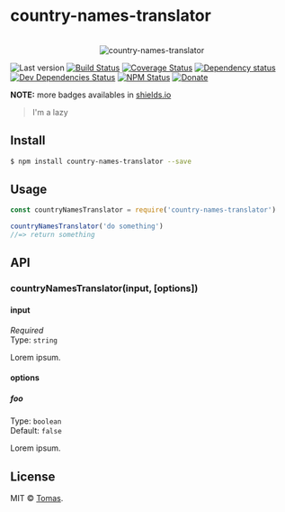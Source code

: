# country-names-translator

<p align="center">
  <br>
  <img src="https://i.imgur.com/Mh13XWB.gif" alt="country-names-translator">
  <br>
</p>

![Last version](https://img.shields.io/github/tag/Tommytrg/country-names-translator.svg?style=flat-square)
[![Build Status](https://img.shields.io/travis/Tommytrg/country-names-translator/master.svg?style=flat-square)](https://travis-ci.org/Tommytrg/country-names-translator)
[![Coverage Status](https://img.shields.io/coveralls/Tommytrg/country-names-translator.svg?style=flat-square)](https://coveralls.io/github/Tommytrg/country-names-translator)
[![Dependency status](https://img.shields.io/david/Tommytrg/country-names-translator.svg?style=flat-square)](https://david-dm.org/Tommytrg/country-names-translator)
[![Dev Dependencies Status](https://img.shields.io/david/dev/Tommytrg/country-names-translator.svg?style=flat-square)](https://david-dm.org/Tommytrg/country-names-translator#info=devDependencies)
[![NPM Status](https://img.shields.io/npm/dm/country-names-translator.svg?style=flat-square)](https://www.npmjs.org/package/country-names-translator)
[![Donate](https://img.shields.io/badge/donate-paypal-blue.svg?style=flat-square)](https://paypal.me/Tommytrg)

**NOTE:** more badges availables in [shields.io](https://shields.io/)

> I'm a lazy

## Install

```bash
$ npm install country-names-translator --save
```

## Usage

```js
const countryNamesTranslator = require('country-names-translator')

countryNamesTranslator('do something')
//=> return something
```

## API

### countryNamesTranslator(input, [options])

#### input

*Required*<br>
Type: `string`

Lorem ipsum.

#### options

##### foo

Type: `boolean`<br>
Default: `false`

Lorem ipsum.

## License

MIT © [Tomas](https://tommytrg.github.io/my-personal-site/).
